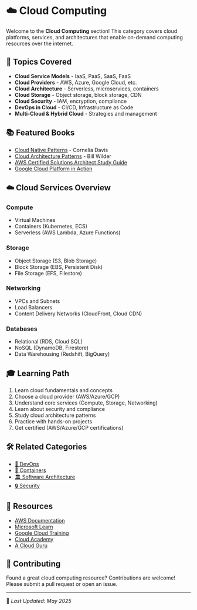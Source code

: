 # ☁️ Cloud Computing

Welcome to the **Cloud Computing** section! This category covers cloud platforms, services, and architectures that enable on-demand computing resources over the internet.

## 📖 Topics Covered

- **Cloud Service Models** - IaaS, PaaS, SaaS, FaaS
- **Cloud Providers** - AWS, Azure, Google Cloud, etc.
- **Cloud Architecture** - Serverless, microservices, containers
- **Cloud Storage** - Object storage, block storage, CDN
- **Cloud Security** - IAM, encryption, compliance
- **DevOps in Cloud** - CI/CD, Infrastructure as Code
- **Multi-Cloud & Hybrid Cloud** - Strategies and management

## 📚 Featured Books

- [Cloud Native Patterns](https://github.com/fagun18/Books-Collection/tree/main/Cloud%20Computing) - Cornelia Davis
- [Cloud Architecture Patterns](https://github.com/fagun18/Books-Collection/tree/main/Cloud%20Computing) - Bill Wilder
- [AWS Certified Solutions Architect Study Guide](https://github.com/fagun18/Books-Collection/tree/main/Cloud%20Computing)
- [Google Cloud Platform in Action](https://github.com/fagun18/Books-Collection/tree/main/Cloud%20Computing)

## ☁️ Cloud Services Overview

### Compute
- Virtual Machines
- Containers (Kubernetes, ECS)
- Serverless (AWS Lambda, Azure Functions)

### Storage
- Object Storage (S3, Blob Storage)
- Block Storage (EBS, Persistent Disk)
- File Storage (EFS, Filestore)

### Networking
- VPCs and Subnets
- Load Balancers
- Content Delivery Networks (CloudFront, Cloud CDN)

### Databases
- Relational (RDS, Cloud SQL)
- NoSQL (DynamoDB, Firestore)
- Data Warehousing (Redshift, BigQuery)

## 🎓 Learning Path

1. Learn cloud fundamentals and concepts
2. Choose a cloud provider (AWS/Azure/GCP)
3. Understand core services (Compute, Storage, Networking)
4. Learn about security and compliance
5. Study cloud architecture patterns
6. Practice with hands-on projects
7. Get certified (AWS/Azure/GCP certifications)

## 🛠️ Related Categories

- [🚀 DevOps](https://github.com/fagun18/Books-Collection/tree/main/DevOps)
- [🐳 Containers](https://github.com/fagun18/Books-Collection/tree/main/Containers)
- [🏛️ Software Architecture](https://github.com/fagun18/Books-Collection/tree/main/Software%20Architecture)
- [🔒 Security](https://github.com/fagun18/Books-Collection/tree/main/Security)

## 🔗 Resources

- [AWS Documentation](https://docs.aws.amazon.com/)
- [Microsoft Learn](https://learn.microsoft.com/)
- [Google Cloud Training](https://cloud.google.com/training)
- [Cloud Academy](https://cloudacademy.com/)
- [A Cloud Guru](https://acloudguru.com/)

## 🤝 Contributing

Found a great cloud computing resource? Contributions are welcome! Please submit a pull request or open an issue.

---
📅 *Last Updated: May 2025*
